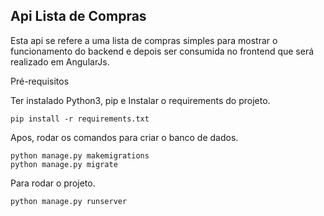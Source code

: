 ## **Api Lista de Compras**

Esta api se refere a uma lista de compras simples para mostrar o 
funcionamento do backend e depois ser consumida no frontend
que será realizado em AngularJs.

Pré-requisitos

Ter instalado Python3, pip e Instalar o requirements do projeto.


    pip install -r requirements.txt

Apos, rodar os comandos para criar o banco de dados.


    python manage.py makemigrations
    python manage.py migrate

Para rodar o projeto.


    python manage.py runserver

